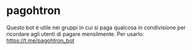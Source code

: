 # pagohtron
Questo bot è utile nei gruppi in cui si paga qualcosa in condivisione per ricordare agli utenti di pagare mensilmente.
Per usarlo: https://t.me/pagohtron_bot
